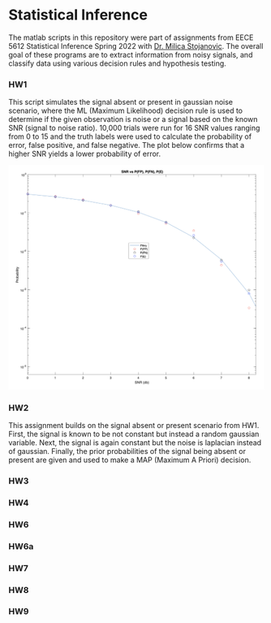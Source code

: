 # Statistical Inference

The matlab scripts in this repository were part of assignments from EECE 5612 Statistical Inference Spring 2022 with [Dr. Milica Stojanovic](https://coe.northeastern.edu/people/stojanovic-milica/). The overall goal of these programs are to extract information from noisy signals, and classify data
using various decision rules and hypothesis testing. 

### HW1

This script simulates the signal absent or present  in gaussian noise scenario, where the ML (Maximum Likelihood) decision rule is used to determine if the given observation is noise or a signal based on the known SNR (signal to noise ratio). 10,000 trials were run for 16 SNR values ranging from 0 to 15 and the truth labels were used to calculate the probability of error, false positive, and false negative. The plot below confirms that a higher SNR yields a lower probability of error.

![img](./HW1/img.png)

### HW2

This assignment builds on the signal absent or present scenario from HW1. First, the signal is known to be not constant but instead a random gaussian variable. Next, the signal is again constant but the noise is laplacian instead of gaussian. Finally, the prior probabilities of the signal being absent or present are given and used to make a MAP (Maximum A Priori) decision. 

### HW3

### HW4

### HW6

### HW6a

### HW7

### HW8

### HW9